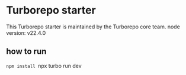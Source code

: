 # Turborepo starter

This Turborepo starter is maintained by the Turborepo core team.
node version: v22.4.0
## how to run
`npm install
`npx turbo run dev
